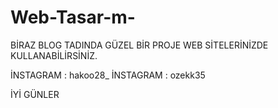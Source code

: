 # Web-Tasar-m-

BİRAZ BLOG TADINDA GÜZEL BİR PROJE WEB SİTELERİNİZDE KULLANABİLİRSİNİZ.

İNSTAGRAM : hakoo28_
İNSTAGRAM : ozekk35

İYİ GÜNLER
